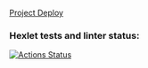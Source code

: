 [Project Deploy](https://chat-4flm.onrender.com/)

### Hexlet tests and linter status:
[![Actions Status](https://github.com/feot/frontend-project-12/actions/workflows/hexlet-check.yml/badge.svg)](https://github.com/feot/frontend-project-12/actions)
